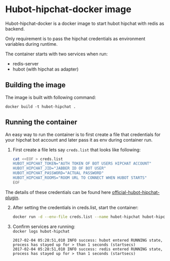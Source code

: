 # Hubot-hipchat-docker image 

Hubot-hipchat-docker is a docker image to start hubot hipchat with redis as backend.  

Only requirement is to pass the hipchat credentials as environment variables during runtime.  

The container starts with two services when run:
	
* redis-server
* hubot (with hipchat as adapter)

## Building the image

The image is built with following command:

	docker build -t hubot-hipchat .

## Running the container

An easy way to run the container is to first create a file that credentials for your hipchat bot account and later pass it as env during container 
run.  

1. First create a file lets say `creds.list` that looks like following:
	```bash
	cat <<EOF > creds.list  
	HUBOT_HIPCHAT_TOKEN="AUTH TOKEN OF BOT USERS HIPCHAT ACCOUNT"  
	HUBOT_HIPCHAT_JID="JABBER ID OF BOT USER"  
	HUBOT_HIPCHAT_PASSWORD="ACTUAL PASSWORD"  
	HUBOT_HIPCHAT_ROOMS="ROOM URL TO CONNECT WHEN HUBOT STARTS"   
	EOF
	```
The details of these credentials can be found here [official-hubot-hipchat-plugin](https://github.com/hipchat/hubot-hipchat).

2. After setting the credentials in creds.list, start the container:  
	```bash
	docker run -d --env-file creds.list --name hubot-hipchat hubot-hipchat
	```

3. Confirm services are running:  
`docker logs hubot-hipchat`

	```
	2017-02-04 05:28:51,010 INFO success: hubot entered RUNNING state, process has stayed up for > than 1 seconds (startsecs)  
	2017-02-04 05:28:51,010 INFO success: redis entered RUNNING state, process has stayed up for > than 1 seconds (startsecs)
```



